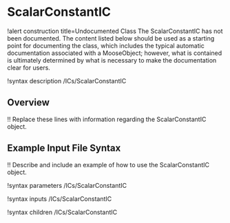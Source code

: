 # ScalarConstantIC

!alert construction title=Undocumented Class
The ScalarConstantIC has not been documented. The content listed below should be used as a starting point for
documenting the class, which includes the typical automatic documentation associated with a
MooseObject; however, what is contained is ultimately determined by what is necessary to make the
documentation clear for users.

!syntax description /ICs/ScalarConstantIC

## Overview

!! Replace these lines with information regarding the ScalarConstantIC object.

## Example Input File Syntax

!! Describe and include an example of how to use the ScalarConstantIC object.

!syntax parameters /ICs/ScalarConstantIC

!syntax inputs /ICs/ScalarConstantIC

!syntax children /ICs/ScalarConstantIC
